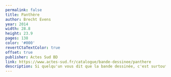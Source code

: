 ```yaml
---
permalink: false
title: Panthère
author: Brecht Evens
year: 2014
width: 28.8
height: 23.9
pages: 138
color: '#000'
revertCtaTextColor: true
offset: true
publisher: Actes Sud BD
link: https://www.actes-sud.fr/catalogue/bande-dessinee/panthere
description: Si quelqu'un vous dit que la bande dessinée, c'est surtout pour les enfants, vous pouvez lui conseiller ce livre. Après, il ne faut pas que ça vous dérange si cette personne décide de ne plus vous parler. Les illustrations de ce conte sur l'enfance sont tout bonnement magnifiques,et c'est d'autant plus destabilisant lorsque le conte se transforme en malaise, et que le malaise se transforme en cauchemar… Un moment sym-pa-thique ! Du même auteur, <cite>Les Rigoles</cite> est un autre livre incroyable.
---
```

